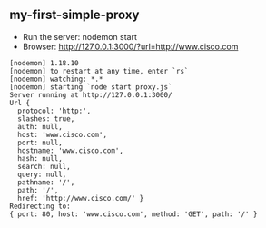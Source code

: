 ## my-first-simple-proxy
* Run the server: nodemon start
* Browser: http://127.0.0.1:3000/?url=http://www.cisco.com

```$ nodemon start
[nodemon] 1.18.10
[nodemon] to restart at any time, enter `rs`
[nodemon] watching: *.*
[nodemon] starting `node start proxy.js`
Server running at http://127.0.0.1:3000/
Url {
  protocol: 'http:',
  slashes: true,
  auth: null,
  host: 'www.cisco.com',
  port: null,
  hostname: 'www.cisco.com',
  hash: null,
  search: null,
  query: null,
  pathname: '/',
  path: '/',
  href: 'http://www.cisco.com/' }
Redirecting to:
{ port: 80, host: 'www.cisco.com', method: 'GET', path: '/' }
```
